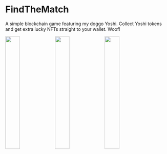 # FindTheMatch

A simple blockchain game featuring my doggo Yoshi.
Collect Yoshi tokens and get extra lucky NFTs straight to your wallet.
Woof!

<img src="https://github.com/tatbag/FindTheMatch/assets/4740720/0e1bfc02-cc78-4395-9482-02f9f0b62a62" width="30%"></img> <img src="https://github.com/tatbag/FindTheMatch/assets/4740720/328cac8f-a174-4fe4-84ec-c4b6fa1cbaf9" width="30%"></img> <img src="https://github.com/tatbag/FindTheMatch/assets/4740720/d6a05f52-db55-4636-88d9-85839c2258ec" width="30%"></img> 

